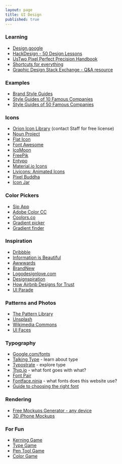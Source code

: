 ```yaml
---
layout: page
title: UI Design
published: true
---
```



### Learning
* [Design.google](https://design.google/)
* [HackDesign - 50 Design Lessons](https://hackdesign.org/lessons)
* [UsTwo Pixel Perfect Precision Handbook](http://cdn.ustwo.com/PPP/PP3.pdf)
* [Shortcuts for everything](http://shortcuts.design/)
* [Graphic Design Stack Exchange - Q&A resource](https://graphicdesign.stackexchange.com/)


### Examples
* [Brand Style Guides](http://www.logodesignlove.com/brand-identity-style-guides)
* [Style Guides of 10 Famous Companies](https://www.canva.com/learn/apple-google-starbucks-inside-the-web-design-style-guides-of-10-famous-companies/)
* [Style Guides of 50 Famous Companies](https://www.canva.com/learn/50-meticulous-style-guides-every-startup-see-launching/)


### Icons
* [Orion Icon Library](https://orioniconlibrary.com/) (contact Staff for free license)
* [Noun Project](http://thenounproject.com/)
* [Flat Icon](http://www.flaticon.com/)
* [Font Awesome](http://fontawesome.io/)
* [IcoMoon](https://icomoon.io/#icons)
* [FreePik](http://www.freepik.com/)
* [Entypo](http://www.entypo.com/)
* [Material.io Icons](https://material.io/icons/)
* [Livicons: Animated Icons](http://livicons.com/#examples)
* [Pixel Buddha](http://pixelbuddha.net/)
* [Icon Jar](http://geticonjar.com/)


### Color Pickers
* [Sip App](http://www.sipapp.io/)
* [Adobe Color CC](https://color.adobe.com/)
* [Coolors.co](https://coolors.co/)
* [Gradient picker](https://www.grabient.com/)
* [Gradient finder](uigradients.com)


### Inspiration
* [Dribbble](dribbble.com)
* [Information is Beautiful](http://www.Informationisbeautiful.net)
* [Awwwards](http://www.awwwards.com/)
* [BrandNew](https://www.underconsideration.com/brandnew/)
* [Logodesignlove.com](http://www.logodesignlove.com/)
* [Designspiration](http://designspiration.net/)
* [How Airbnb Designs for Trust](https://www.ted.com/talks/joe_gebbia_how_airbnb_designs_for_trust?language=en)
* [UI Parade](http://www.uiparade.com/)


### Patterns and Photos
* [The Pattern Library](http://thepatternlibrary.com/)
* [Unsplash](http://unsplash.com)
* [Wikimedia Commons](https://commons.wikimedia.org/wiki/Main_Page)
* [UI Faces](http://uifaces.co/)


### Typography
* [Google.com/fonts](https://www.google.com/fonts)
* [Talking Type](http://jessicahische.is/talkingtype) - learn about type
* [Typostrate](http://typostrate.com/) - explore type
* [Ttyp.io](http://www.typ.io/) - what font goes with what?
* [Font Pair](http://fontpair.co/)
* [Fontface.ninja](http://fontface.ninja/) - what fonts does this website use?
* [Guide to choosing the right font](http://webdesign.tutsplus.com/articles/choosing-the-right-font-a-practical-guide-to-typography-on-the-web--webdesign-15)


### Rendering
* [Free Mockups Generator - any device](https://mockuphone.com)
* [3D iPhone Mockups](http://threed.io/)


### For Fun
* [Kerning Game](http://type.method.ac/)
* [Type Game](http://shape.method.ac/)
* [Pen Tool Game](http://bezier.method.ac/)
* [Color Game](http://color.method.ac/)

